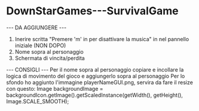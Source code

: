 # DownStarGames---SurvivalGame

--- DA AGGIUNGERE ---
1. Inerire scritta "Premere 'm' in per disattivare la musica" in nel pannello iniziale (NON DOPO)
2. Nome sopra al personaggio
3. Schermata di vincita/perdita

--- CONSIGLI ---
Per il nome sopra al personaggio copiare e incollare la logica di movimento del gioco e aggiungerlo sopra al personaggio
Per lo sfondo ho aggiunto l'immagine playerNameGUI.png, servira da fare il resize con questo: Image backgroundImage = backgroundIcon.getImage().getScaledInstance(getWidth(), getHeight(), Image.SCALE_SMOOTH);
